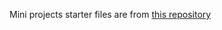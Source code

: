 Mini projects starter files are from <a href="https://github.com/udacity/ud120-projects">this repository</a>
